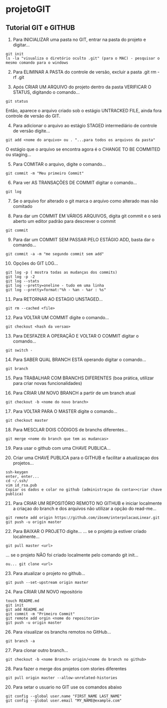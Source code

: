 # projetoGIT

## Tutorial GIT e GITHUB

1. Para INICIALIZAR uma pasta no GIT, entrar na pasta do projeto e digitar...
```
git init
ls -la "visualiza o diretório oculto .git" (para o MAC) - pesquisar o mesmo comando para o windows
```
2. Para ELIMINAR A PASTA do controle de versão, excluir a pasta .git
rm -rf .git

3. Após CRIAR UM ARQUIVO do projeto dentro da pasta VERIFICAR O STATUS, digitando o comando...
```
git status
```
Então, aparece o arquivo criado sob o estágio UNTRACKED FILE, ainda fora controle de versão do GIT.

4. Para adicionar o arquivo ao estágio STAGED intermediário de controle de versão digite...
```
git add <nome do arquivo> ou . "...para todos os arquivos da pasta"
```
O estágio que o arquivo se encontra agora é o CHANGE TO BE COMMITED ou staging...

5. Para COMITAR o arquivo, digite o comando...
```
git commit -m "Meu primeiro Commit"
```
6. Para ver AS TRANSAÇÕES DE COMMIT digitar o comando...
```
git log
```
7. Se o arquivo for alterado o git marca o arquivo como alterado mas não comitado

8. Para dar um COMMIT EM VÁRIOS ARQUIVOS, digita git commit e o será aberto um editor padrão para descrever o commit
```
git commit
```
9. Para dar um COMMIT SEM PASSAR PELO ESTÁGIO ADD, basta dar o comando...
```
git commit -a -m "me segundo commit sem add"  
```
10. Opções do GIT LOG...
```
git log -p ( mostra todas as mudanças dos commits)
git log -p -2
git log --stats
git log --pretty=oneline - tudo em uma linha
git log --pretty=format:"%h - %an - %ar : %s"
```
11. Para RETORNAR AO ESTAGIO UNSTAGED...
```
git rm --cached <file>
```
12. Para VOLTAR UM COMMIT digite o comando...
```
git checkout <hash da versao>
```
13. Para DESFAZER A OPERAÇÃO E VOLTAR O COMMIT digitar o comando...
```
git switch -
```
14. Para SABER QUAL BRANCH ESTÁ operando digitar o comando...
```
git branch
```
15. Para TRABALHAR COM BRANCHS DIFERENTES (boa prática, utilizar para criar novas funcionalidades)

16. Para CRIAR UM NOVO BRANCH a partir de um branch atual
```
git checkout -b <nome do novo branch>
```
17. Para VOLTAR PARA O MASTER digite o comando...
```
git checkout master
```
18. Para MESCLAR DOIS CÓDIGOS de branchs diferentes...
```
git merge <nome do branch que tem as mudancas> 
```
19. Para usar o github com uma CHAVE PUBLICA...

20. Criar uma CHAVE PUBLICA para o GITHUB e facilitar a atualizaçao dos projetos...
```
ssh-keygen
enter, enter...
cd ~/.ssh/
vim id_rsa.pub
Copiar os dados e colar no github (administraçao da conta>>criar chave publica)
```
21. Para CRIAR UM REPOSITÓRIO REMOTO NO GITHUB e iniciar localmente a criaçao do branch e dos arquivos não utilizar a opção do read-me...
```
git remote add origin https://github.com/ibsem/interpolacaoLinear.git
git push -u origin master
```
22. Para BAIXAR O PROJETO digite...
... se o projeto ja estiver criado localmente...
```
git pull master <url>
```
... se o projeto NÃO foi criado localmente pelo comando git init...
```
ou... git clone <url> 
```  
23. Para atualizar o projeto no github...
```
git push --set-upstream origin master
```
24. Para CRIAR UM NOVO repositório 
```
touch README.md
git init
git add README.md
git commit -m "Primeiro Commit"
git remote add orgin <nome do repositorio>
git push -u origin master
```

26. Para visualizar os branchs remotos no GitHub...
```
git branch -a
```
27. Para clonar outro branch...
```
git checkout -b <nome Branch> origin/<nome do branch no github>
```

28. Para fazer o merge dos projetos com stories diferentes
```
git pull origin master --allow-unrelated-histories
```
20. Para setar o usuario no GIT use os comandos abaixo

```
git config --global user.name "FIRST_NAME LAST_NAME"
git config --global user.email "MY_NAME@example.com"
```
